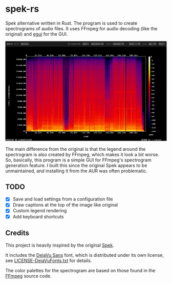 # spek-rs
Spek alternative written in Rust. The program is used to create spectrograms of audio files. It uses FFmpeg for audio decoding (like the original) and [egui](https://github.com/emilk/egui) for the GUI.

<p align="center">
<img src=".github/assets/screenshot.png"/>
</p>

The main difference from the original is that the legend around the spectrogram is also created by FFmpeg, which makes it look a bit worse. So, basically, this program is a simple GUI for FFmpeg's spectrogram generation feature. I built this since the original Spek appears to be unmaintained, and installing it from the AUR was often problematic.

## TODO
- [x] Save and load settings from a configuration file
- [x] Draw captions at the top of the image like original
- [x] Custom legend rendering
- [x] Add keyboard shortcuts

## Credits

This project is heavily inspired by the original [Spek](https://www.spek.cc/).

It includes the [DejaVu Sans](https://dejavu-fonts.github.io/) font, which is distributed under its own license, see [LICENSE-DejaVuFonts.txt](./assets/LICENSE-DejaVuFonts.txt) for details.

The color palettes for the spectrogram are based on those found in the [FFmpeg](https://ffmpeg.org/) source code.
